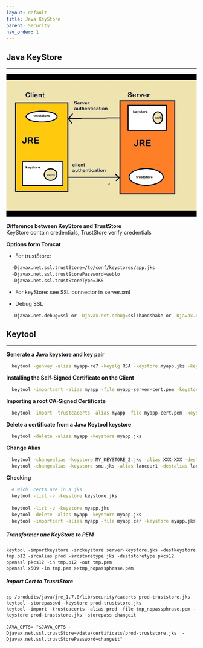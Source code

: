 ```yaml
---
layout: default
title: Java KeyStore
parent: Security
nav_order: 1
---
```


## Java KeyStore
---------------------------------
![Java KeyStore](/docs/images/javaKeyStore.jpg)

**Difference between KeyStore and TrustStore**  
  KeyStore contain credentials, TrustStore verify credentials

**Options form Tomcat**
- For trustStore:
```sh
  -Djavax.net.ssl.trustStore=/to/conf/keystores/app.jks 
  -Djavax.net.ssl.trustStorePassword=weblo 
  -Djavax.net.ssl.trustStoreType=JKS
```
- For keyStore:
  see SSL connector in server.xml

- Debug SSL
```sh
  -Djavax.net.debug=ssl or -Djavax.net.debug=ssl:handshake or -Djavax.net.debug=all
```

## Keytool
---------------------------------

**Generate a Java keystore and key pair**
```sh
  keytool -genkey -alias myapp-re7 -keyalg RSA -keystore myapp.jks -keysize 2048 
```

**Installing the Self-Signed Certificate on the Client**
```sh
  keytool -importcert -alias myapp -file myapp-server-cert.pem -keystore cacerts -storepass changeit
```

**Importing a root CA-Signed Certificate**
```sh
  keytool -import -trustcacerts -alias myapp -file myapp-cert.pem -keystore cacerts -storepass changeit
```

**Delete a certificate from a Java Keytool keystore**
```sh
  keytool -delete -alias myapp -keystore myapp.jks
```

**Change Alias**
```sh
  keytool -changealias -keystore MY_KEYSTORE_2.jks -alias XXX-XXX -destalias MY_ALIAS
  keytool -changealias -keystore smu.jks -alias lanceur1 -destalias lanceur2
```
  
**Checking**
```sh
  # Wich  certs are in a jks
  keytool -list -v -keystore keystore.jks
  
  keytool -list -v -keystore myapp.jks
  keytool -delete -alias myapp -keystore myapp.jks
  keytool -importcert -alias myapp -file myapp.cer -keystore myapp.jks
```

##### Transformer une KeyStore to PEM
```
keytool -importkeystore -srckeystore server-keystore.jks -destkeystore tmp.p12 -srcalias prod -srcstoretype jks -deststoretype pkcs12
openssl pkcs12 -in tmp.p12 -out tmp.pem
openssl x509 -in tmp.pem >>tmp_nopassphrase.pem
```

##### Import Cert to TrusrtStore
```
cp /produits/java/jre_1.7.0/lib/security/cacerts prod-truststore.jks
keytool -storepasswd -keystore prod-truststore.jks
keytool -import -trustcacerts -alias prod -file tmp_nopassphrase.pem -keystore prod-truststore.jks -storepass changeit

JAVA_OPTS= "$JAVA_OPTS -Djavax.net.ssl.trustStore=/data/certificats/prod-truststore.jks  -Djavax.net.ssl.trustStorePassword=changeit"
```
